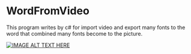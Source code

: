 # WordFromVideo
This program writes by c# for import video and export many fonts to the word that combined many fonts become to the picture.

[![IMAGE ALT TEXT HERE](https://img.youtube.com/vi/uXLF39_44QQ/0.jpg)](https://www.youtube.com/watch?v=uXLF39_44QQ)


